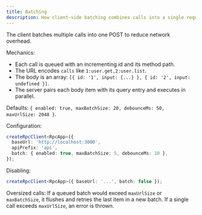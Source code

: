 ```yaml
---
title: Batching
description: How client-side batching combines calls into a single request
---
```


The client batches multiple calls into one POST to reduce network overhead.

Mechanics:
- Each call is queued with an incrementing id and its method path.
- The URL encodes `calls` like `1:user.get,2:user.list`.
- The body is an array: `[{ id: '1', input: {...} }, { id: '2', input: undefined }]`.
- The server pairs each body item with its query entry and executes in parallel.

Defaults: `{ enabled: true, maxBatchSize: 20, debounceMs: 50, maxUrlSize: 2048 }`.

Configuration:

```ts
createRpcClient<RpcApp>({
  baseUrl: 'http://localhost:3000',
  apiPrefix: 'api',
  batch: { enabled: true, maxBatchSize: 5, debounceMs: 10 },
});
```

Disabling:

```ts
createRpcClient<RpcApp>({ baseUrl: '...', batch: false });
```

Oversized calls: If a queued batch would exceed `maxUrlSize` or `maxBatchSize`, it flushes and retries the last item in a new batch. If a single call exceeds `maxUrlSize`, an error is thrown.

